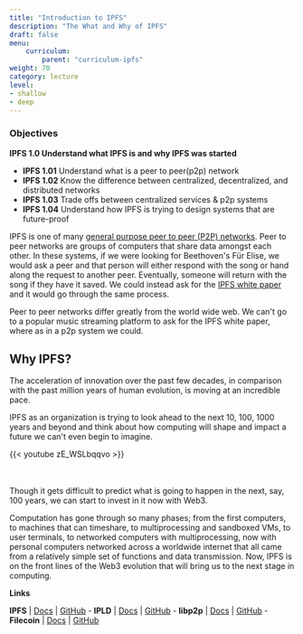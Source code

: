 ```yaml
---
title: "Introduction to IPFS"
description: "The What and Why of IPFS"
draft: false
menu:
    curriculum:
        parent: "curriculum-ipfs"
weight: 70
category: lecture
level:
- shallow
- deep
---
```

### Objectives

**IPFS 1.0 Understand what IPFS is and why IPFS was started**
* **IPFS 1.01** Understand what is a peer to peer(p2p) network
* **IPFS 1.02** Know the difference between centralized, decentralized, and distributed networks
* **IPFS 1.03** Trade offs between centralized services & p2p systems
* **IPFS 1.04** Understand how IPFS is trying to design systems that are future-proof

IPFS is one of many [general purpose peer to peer (P2P) networks](https://en.wikipedia.org/wiki/Peer-to-peer#Other_P2P_applications). Peer to peer networks are groups of computers that share data amongst each other. In these systems, if we were looking for Beethoven's Für Elise, we would ask a peer and that person will either respond with the song or hand along the request to another peer. Eventually, someone will return with the song if they have it saved. We could instead ask for the [IPFS white paper](https://github.com/ipfs/papers/blob/master/ipfs-cap2pfs/ipfs-p2p-file-system.pdf) and it would go through the same process. 

Peer to peer networks differ greatly from the world wide web. We can't go to a popular music streaming platform to ask for the IPFS white paper, where as in a p2p system we could.

## Why IPFS?

The acceleration of innovation over the past few decades, in comparison with the past million years of human evolution, is moving at an incredible pace.

IPFS as an organization is trying to look ahead to the next 10, 100, 1000 years and beyond and think about how computing will shape and impact a future we can't even begin to imagine.

{{< youtube zE_WSLbqqvo >}}

<br></br>
Though it gets difficult to predict what is going to happen in the next, say, 100 years, we can start to invest in it now with Web3.

Computation has gone through so many phases; from the first computers, to machines that can timeshare, to multiprocessing and sandboxed VMs, to user terminals, to networked computers with multiprocessing, now with personal computers networked across a worldwide internet that all came from a relatively simple set of functions and data transmission. Now, IPFS is on the front lines of the Web3 evolution that will bring us to the next stage in computing.

**Links**

**IPFS** | [Docs](https://docs.ipfs.io) | [GitHub](https://github.com/ipfs) - **IPLD** | [Docs](https://ipld.io/docs/) | [GitHub](https://github.com/ipld) - **libp2p** | [Docs](https://docs.libp2p.io) | [GitHub](https://github.com/libp2p) - **Filecoin** | [Docs](https://docs.filecoin.io) | [GitHub](https://github.com/filecoin-project)